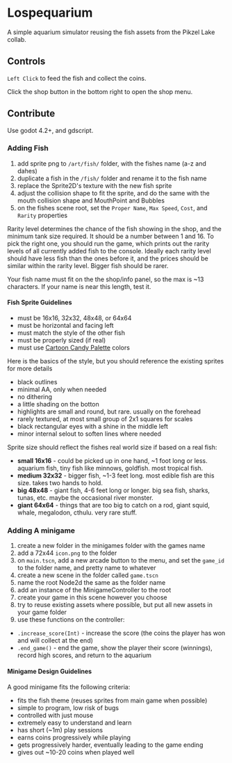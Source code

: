 # Lospequarium

A simple aquarium simulator reusing the fish assets from the Pikzel Lake collab.

## Controls

`Left Click` to feed the fish and collect the coins.

Click the shop button in the bottom right to open the shop menu. 

## Contribute

Use godot 4.2+, and gdscript.

### Adding Fish

1. add sprite png to `/art/fish/` folder, with the fishes name (a-z and dahes)
2. duplicate a fish in the `/fish/` folder and rename it to the fish name
3. replace the Sprite2D's texture with the new fish sprite
4. adjust the collision shape to fit the sprite, and do the same with the mouth collision shape and MouthPoint and Bubbles
5. on the fishes scene root, set the `Proper Name`, `Max Speed`, `Cost`, and `Rarity` properties

Rarity level determines the chance of the fish showing in the shop, and the minimum tank size required. It should be a number between 1 and 16. To pick the right one, you should run the game, which prints out the rarity levels of all currently added fish to the console. Ideally each rarity level should have less fish than the ones before it, and the prices should be similar within the rarity level. Bigger fish should be rarer. 

Your fish name must fit on the the shop/info panel, so the max is ~13 characters. If your name is near this length, test it.

#### Fish Sprite Guidelines
- must be 16x16, 32x32, 48x48, or 64x64
- must be horizontal and facing left
- must match the style of the other fish
- must be properly sized (if real)
- must use [Cartoon Candy Palette](https://lospec.com/palette-list/cartoon-candy) colors

Here is the basics of the style, but you should reference the existing sprites for more details
- black outlines
- minimal AA, only when needed
- no dithering
- a little shading on the botton 
- highlights are small and round, but rare. usually on the forehead
- rarely textured, at most small group of 2x1 squares for scales
- black rectangular eyes with a shine in the middle left
- minor internal selout to soften lines where needed

Sprite size should reflect the fishes real world size if based on a real fish:
- **small 16x16** - could be picked up in one hand, ~1 foot long or less. aquarium fish, tiny fish like minnows, goldfish. most tropical fish.
- **medium 32x32** - bigger fish,  ~1-3 feet long. most edible fish are this size. takes two hands to hold.
- **big 48x48** - giant fish, 4-6 feet long or longer. big sea fish, sharks, tunas, etc. maybe the occasional river monster.
- **giant 64x64** - things that are too big to catch on a rod, giant squid, whale, megalodon, cthulu. very rare stuff.

### Adding A minigame

1. create a new folder in the minigames folder with the games name 
2. add a 72x44 `icon.png` to the folder
3. on `main.tscn`, add a new arcade button to the menu, and set the `game_id` to the folder name, and pretty name to whatever
4. create a new scene in the folder called `game.tscn`
5. name the root Node2d the same as the folder name
6. add an instance of the MinigameController to the root 
7. create your game in this scene however you choose
8. try to reuse existing assets where possible, but put all new assets in your game folder
9. use these functions on the controller:

- `.increase_score(Int)` - increase the score (the coins the player has won and will collect at the end)
- `.end_game()` - end the game, show the player their score (winnings), record high scores, and return to the aquarium

#### Minigame Design Guidelines
A good minigame fits the following criteria:
- fits the fish theme (reuses sprites from main game when possible)
- simple to program, low risk of bugs
- controlled with just mouse
- extremely easy to understand and learn
- has short (~1m) play sessions
- earns coins progressively while playing
- gets progressively harder, eventually leading to the game ending
- gives out ~10-20 coins when played well